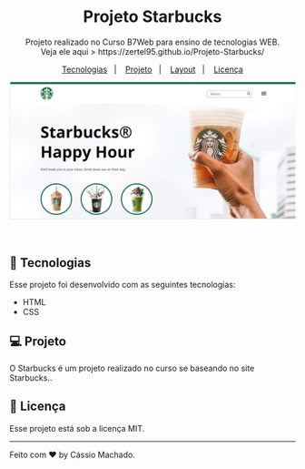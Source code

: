 <h1 align="center"> Projeto Starbucks </h1>

<p align="center">
Projeto realizado no Curso B7Web para ensino de tecnologias WEB.
<br>
Veja ele aqui > https://zertel95.github.io/Projeto-Starbucks/
</p>

<p align="center">
  <a href="#-tecnologias">Tecnologias</a>&nbsp;&nbsp;&nbsp;|&nbsp;&nbsp;&nbsp;
  <a href="#-projeto">Projeto</a>&nbsp;&nbsp;&nbsp;|&nbsp;&nbsp;&nbsp;
  <a href="#-layout">Layout</a>&nbsp;&nbsp;&nbsp;|&nbsp;&nbsp;&nbsp;
  <a href="#memo-licença">Licença</a>
</p>

<p align="center">
  <img alt="projeto devlinks" src=".github/image-nt.jpg">
</p>

<br>



## 🚀 Tecnologias

Esse projeto foi desenvolvido com as seguintes tecnologias:

- HTML 
- CSS

## 💻 Projeto

O Starbucks é um projeto realizado no curso se baseando no site Starbucks..


## :memo: Licença

Esse projeto está sob a licença MIT.

---

Feito com ♥ by Cássio Machado.
